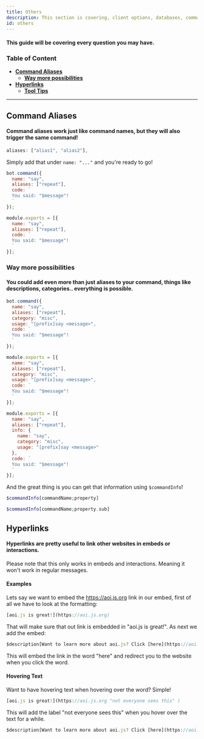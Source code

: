 ```yaml
---
title: Others 
description: This section is covering, client options, databases, command aliases and hyperlinks.
id: others
---
```


#### This guide will be covering every question you may have.

### Table of Content
  - **[Command Aliases][1]**
    - **[Way more possibilities][1.1]**  
  - **[Hyperlinks][2]**
    - **[Tool Tips](#hovering-text)**

---

## Command Aliases

#### Command aliases work just like command names, but they will also trigger the same command!

```js
aliases: ["alias1", "alias2"],
```
Simply add that under `name: "..."` and you're ready to go!

```js
bot.command({
  name: "say",
  aliases: ["repeat"],
  code: `
  You said: "$message"!
  `
});
```
```js
module.exports = [{
  name: "say",
  aliases: ["repeat"],
  code: `
  You said: "$message"!
  `
}];
```

### Way more possibilities 

#### You could add even more than just aliases to your command, things like descriptions, categories.. everything is possible.

```js
bot.command({
  name: "say",
  aliases: ["repeat"],
  category: "misc",
  usage: "[prefix]say <message>",
  code: `
  You said: "$message"!
  `
});
```
```js
module.exports = [{
  name: "say",
  aliases: ["repeat"],
  category: "misc",
  usage: "[prefix]say <message>",
  code: `
  You said: "$message"!
  `
}];
```

```js
module.exports = [{
  name: "say",
  aliases: ["repeat"],
  info: {
    name: "say",
    category: "misc",
    usage: "[prefix]say <message>"
  },
  code: `
  You said: "$message"!
  `
}];
```


And the great thing is you can get that information using `$commandInfo`!

```php
$commandInfo[commandName;property]

$commandInfo[commandName;property.sub]
```

## Hyperlinks

#### Hyperlinks are pretty useful to link other websites in embeds or interactions.

Please note that this only works in embeds and interactions. Meaning it won't work in regular messages.

#### Examples

Lets say we want to embed the https://aoi.js.org link in our embed, first of all we have to look at the formatting:
```js
[aoi.js is great!](https://aoi.js.org)
```
That will make sure that out link is embedded in "aoi.js is great!". As next we add the embed:
```js
$description[Want to learn more about aoi.js? Click [here](https://aoi.js.org)!]
```
This will embed the link in the word "here" and redirect you to the website when you click the word.

#### Hovering Text

Want to have hovering text when hovering over the word? Simple!

```js
[aoi.js is great!](https://aoi.js.org "not everyone sees this" )
```

This will add the label "not everyone sees this" when you hover over the text for a while.

```js
$description[Want to learn more about aoi.js? Click [here](https://aoi.js.org "aoi.js is great")!]
```

<!--- links -->
[1]: #command-aliases
[1.1]: #way-more-possibilities
[2]: #hyperlinks
